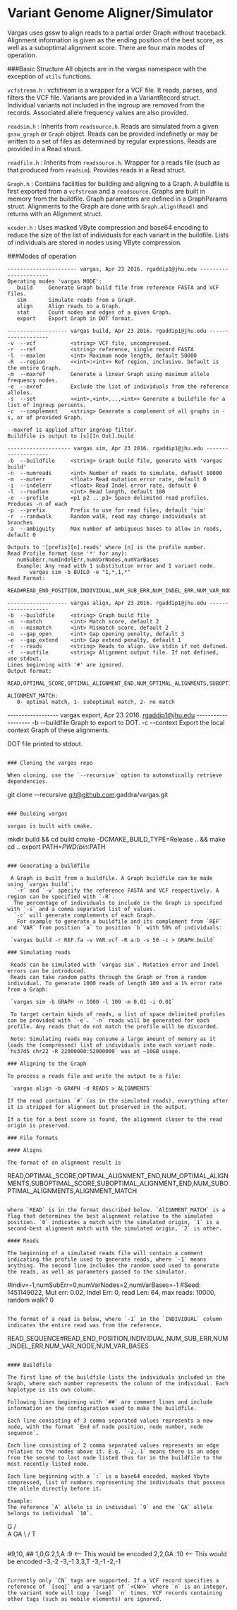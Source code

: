 # Variant Genome Aligner/Simulator
Vargas uses gssw to align reads to a partial order Graph without traceback. Alignment information is given as the ending position of the best score, as well as a suboptimal alignment score. There are four main modes of operation.

###Basic Structure
All objects are in the vargas namespace with the exception of `utils` functions.

`vcfstream.h` : vcfstream is a wrapper for a VCF file. It reads, parses, and filters the VCF file. Variants are provided
in a VariantRecord struct. Individual variants not included in the ingroup are removed from the records. Associated allele
frequency values are also provided.

`readsim.h` : Inherits from `readsource.h`. Reads are simulated from a given `gssw_graph` or `Graph` object. Reads 
can be provided indefinetly or may be written to a set of files as determined by regular expressions. Reads are provided
in a Read struct.

`readfile.h` : Inherits from `readsource.h`. Wrapper for a reads file (such as that produced from `readsim`). Provides reads in a Read struct.

`Graph.h` : Contains facilities for building and aligning to a Graph. A buildfile is first exported from a `vcfstream` and
a `readsource`. Graphs are built in memory from the buildfile. Graph parameters are defined in a GraphParams struct.
Alignments to the Graph are done with `Graph.align(Read)` and returns with an Alignment struct.

`xcoder.h` : Uses masked VByte compression and base64 encoding to reduce the size of the list of individuals for each variant in the buildfile. Lists of individuals are stored in nodes using VByte compression.


###Modes of operation
 ```
---------------------- vargas, Apr 23 2016. rgaddip1@jhu.edu ----------------------
Operating modes 'vargas MODE':
	build     Generate Graph build file from reference FASTA and VCF files.
	sim       Simulate reads from a Graph.
	align     Align reads to a Graph.
	stat      Count nodes and edges of a given Graph.
	export    Export Graph in DOT format.

 ```
 
 ```
------------------- vargas build, Apr 23 2016. rgaddip1@jhu.edu -------------------
-v	--vcf           <string> VCF file, uncompressed.
-r	--ref           <string> reference, single record FASTA
-l	--maxlen        <int> Maximum node length, default 50000
-R	--region        <<int>:<int>> Ref region, inclusive. Default is the entire Graph.
-m	--maxref        Generate a linear Graph using maximum allele frequency nodes.
-e	--exref         Exclude the list of individuals from the reference alleles.
-s	--set           <<int>,<int>,..,<int>> Generate a buildfile for a list of ingroup percents.
-c	--complement    <string> Generate a complement of all graphs in -s, or of provided Graph.

--maxref is applied after ingroup filter.
Buildfile is output to [s][In Out].build

 ```
 
 ```
-------------------- vargas sim, Apr 23 2016. rgaddip1@jhu.edu --------------------
-b	--buildfile     <string> Graph build file, generate with 'vargas build'
-n	--numreads      <int> Number of reads to simulate, default 10000
-m	--muterr        <float> Read mutation error rate, default 0
-i	--indelerr      <float> Read Indel error rate, default 0
-l	--readlen       <int> Read length, default 100
-e	--profile       <p1 p2 .. p3> Space delimited read profiles. Produces -n of each
-p	--prefix        Prefix to use for read files, default 'sim'
-r	--randwalk      Random walk, read may change individuals at branches
-a	--ambiguity     Max number of ambiguous bases to allow in reads, default 0

Outputs to '[prefix][n].reads' where [n] is the profile number.
Read Profile format (use '*' for any): 
	numSubErr,numIndelErr,numVarNodes,numVarBases
	Example: Any read with 1 substitution error and 1 variant node.
		vargas sim -b BUILD -e "1,*,1,*"
Read Format:
	READ#READ_END_POSITION,INDIVIDUAL,NUM_SUB_ERR,NUM_INDEL_ERR,NUM_VAR_NODE,NUM_VAR_BASES

 ```
 
 ```
------------------- vargas align, Apr 23 2016. rgaddip1@jhu.edu -------------------
-b	--buildfile     <string> Graph build file
-m	--match         <int> Match score, default 2
-n	--mismatch      <int> Mismatch score, default 2
-o	--gap_open      <int> Gap opening penalty, default 3
-e	--gap_extend    <int> Gap extend penalty, default 1
-r	--reads         <string> Reads to align. Use stdin if not defined.
-f	--outfile       <string> Alignment output file. If not defined, use stdout.
Lines beginning with '#' are ignored.
Output format:
	READ,OPTIMAL_SCORE,OPTIMAL_ALIGNMENT_END,NUM_OPTIMAL_ALIGNMENTS,SUBOPTIMAL_SCORE,SUBOPTIMAL_ALIGNMENT_END,NUM_SUBOPTIMAL_ALIGNMENTS,ALIGNMENT_MATCH

ALIGNMENT_MATCH:
	0- optimal match, 1- suboptimal match, 2- no match

```

------------------ vargas export, Apr 23 2016. rgaddip1@jhu.edu -------------------
-b	--buildfile    <string> Graph to export to DOT.
-c	--context      <string> Export the local context Graph of these alignments.

DOT file printed to stdout.

```

### Cloning the vargas repo

When cloning, use the `--recursive` option to automatically retrieve dependencies.

```
git clone --recursive git@github.com:gaddra/vargas.git
```

### Building vargas

vargas is built with cmake.

```
mkdir build && cd build
cmake -DCMAKE_BUILD_TYPE=Release .. && make
cd ..
export PATH=${PWD}/bin:$PATH
```

### Generating a buildfile
 
 A Graph is built from a buildfile. A Graph buildfile can be made using `vargas build`.
  `-r` and `-v` specify the reference FASTA and VCF respectively. A region can be specified with `-R`.
  The percentage of individuals to include in the Graph is specified with `-s` and a comma separated list of values.
  `-c` will generate complements of each Graph.
   For example to generate a buildfile and its complement from `REF` and `VAR` from position `a` to position `b` with 50% of individuals:
 
 `vargas build -r REF.fa -v VAR.vcf -R a:b -s 50 -c > GRAPH.build`
 
### Simulating reads
 
 Reads can be simulated with `vargas sim`. Mutation error and Indel errors can be introduced.
 Reads can take random paths through the Graph or from a random individual. To generate 1000 reads of length 100 and a 1% error rate from a Graph:
 
 `vargas sim -b GRAPH -n 1000 -l 100 -m 0.01 -i 0.01`
 
 To target certain kinds of reads, a list of space delimited profiles can be provided with `-e`. `-n` reads will be generated for each profile. Any reads that do not match the profile will be discarded.
 
 Note: Simulating reads may consume a large amount of memory as it loads the (compressed) list of individuals into each variant node. `hs37d5 chr22 -R 22000000:52000000` was at ~10GB usage.

### Aligning to the Graph
 
To process a reads file and write the output to a file:
 
 `vargas align -b GRAPH -d READS > ALIGNMENTS`
 
If the read contains `#` (as in the simulated reads), everything after it is stripped for alignment but preserved in the output.

If a tie for a best score is found, the alignment closer to the read origin is preserved.

### File formats

#### Aligns

The format of an alignment result is

```
READ,OPTIMAL_SCORE,OPTIMAL_ALIGNMENT_END,NUM_OPTIMAL_ALIGNMENTS,SUBOPTIMAL_SCORE,SUBOPTIMAL_ALIGNMENT_END,NUM_SUBOPTIMAL_ALIGNMENTS,ALIGNMENT_MATCH
```

where `READ` is in the format described below. `AlIGNMENT_MATCH` is a flag that determines the best alignment relative to the simulated position. `0` indicates a match with the simulated origin, `1` is a second-best alignment match with the simulated origin, `2` is other. 

#### Reads

The beginning of a simulated reads file will contain a comment indicating the profile used to generate reads, where `-1` means anything. The second line includes the random seed used to generate the reads, as well as parameters passed to the simulator.

```
#indiv=-1,numSubErr=0,numVarNodes=2,numVarBases=-1
#Seed: 1451149022, Mut err: 0.02, Indel Err: 0, read Len: 64, max reads: 10000, random walk? 0
```

The format of a read is below, where `-1` in the `INDIVIDUAL` column indicates the entire read was from the reference.

```
READ_SEQUENCE#READ_END_POSITION,INDIVIDUAL,NUM_SUB_ERR,NUM_INDEL_ERR,NUM_VAR_NODE,NUM_VAR_BASES
```

#### Buildfile

The first line of the buildfile lists the individuals included in the Graph, where each number represents the column of the individual. Each haplotype is its own column.

Following lines beginning with `##` are comment lines and include information on the configuration used to make the buildfile.

Each line consisting of 3 comma separated values represents a new node, with the format `End of node position, node number, node sequence`.

Each line consisting of 2 comma separated values represents an edge relative to the nodes above it. E.g. `-2,-1` means there is an edge from the second to last node listed thus far in the buildfile to the most recently listed node.

Each line beginning with a `:` is a base64 encoded, masked Vbyte compressed, list of numbers representing the individuals that possess the allele directly before it.

Example:
The reference `A` allele is in individual `9` and the `GA` allele belongs to individual `10`.
```
  G
 / \
A   GA
 \ /
  T
```

```
#9,10,
##<Comments>
1,0,G
2,1,A
:9       <-- This would be encoded
2,2,GA
:10      <-- This would be encoded
-3,-2
-3,-1
3,3,T
-3,-1
-2,-1
```

Currently only `CN` tags are supported. If a VCF record specifies a reference of `[seq]` and a variant of `<CNn>` where `n` is an integer, the variant node will copy `[seq]` `n` times. VCF records containing other tags (such as mobile elements) are ignored.
